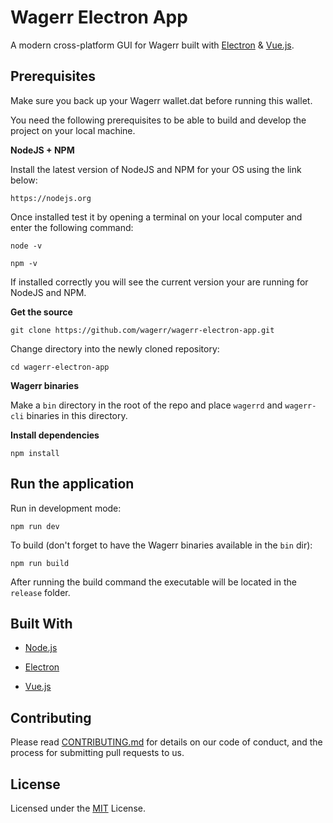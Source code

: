 Wagerr Electron App
===================

A modern cross-platform GUI for Wagerr built with [Electron](https://electronjs.org/) & [Vue.js](https://vuejs.org/).

Prerequisites
-------------

Make sure you back up your Wagerr wallet.dat before running this wallet.

You need the following prerequisites to be able to build and develop the
project on your local machine.

**NodeJS + NPM**

Install the latest version of NodeJS and NPM for your OS using the link below:

```
https://nodejs.org
```

Once installed test it by opening a terminal on your local computer and enter the following command:

```
node -v
```

```
npm -v
```

If installed correctly you will see the current version your are running for NodeJS and NPM.

**Get the source**

```
git clone https://github.com/wagerr/wagerr-electron-app.git
```

Change directory into the newly cloned repository:

```
cd wagerr-electron-app
```

**Wagerr binaries**

Make a `bin` directory in the root of the repo and place `wagerrd` and
`wagerr-cli` binaries in this directory.

**Install dependencies**

```
npm install
```

Run the application
-------------------

Run in development mode:

```
npm run dev
```

To build (don't forget to have the Wagerr binaries available in the `bin` dir):

```
npm run build
```

After running the build command the executable will be located in the `release`
folder.

Built With
----------

- [Node.js](https://nodejs.org/)

- [Electron](https://electronjs.org/)

- [Vue.js](https://vuejs.org/)

Contributing
------------

Please read [CONTRIBUTING.md](CONTRIBUTING.md) for details on our code of
conduct, and the process for submitting pull requests to us.

License
-------

Licensed under the [MIT](LICENSE.md) License.
